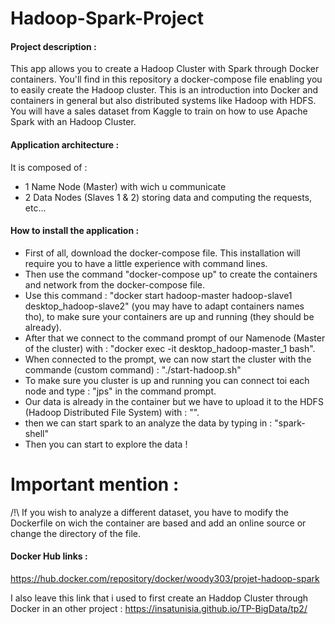 # Hadoop-Spark-Project

#### Project description : 
This app allows you to create a Hadoop Cluster with Spark through Docker containers. You'll find in this repository a docker-compose file enabling you to easily create the Hadoop cluster. This is an introduction into Docker and containers in general but also distributed systems like Hadoop with HDFS. You will have a sales dataset from Kaggle to train on how to use Apache Spark with an Hadoop Cluster.

#### Application architecture : 
It is composed of :
  - 1 Name Node (Master) with wich u communicate 
  - 2 Data Nodes (Slaves 1 & 2) storing data and computing the requests, etc...

#### How to install the application :
- First of all, download the docker-compose file. This installation will require you to have a little experience with command lines. 
- Then use the command "docker-compose up" to create the containers and network from the docker-compose file.
- Use this command : "docker start hadoop-master hadoop-slave1 desktop_hadoop-slave2" (you may have to adapt containers names tho), to make sure your containers are up and running (they should be already).
- After that we connect to the command prompt of our Namenode (Master of the cluster) with : "docker exec -it desktop_hadoop-master_1 bash".
- When connected to the prompt, we can now start the cluster with the commande (custom command) : "./start-hadoop.sh" 
- To make sure you cluster is up and running you can connect toi each node and type : "jps" in the command prompt.
- Our data is already in the container but we have to upload it to the HDFS (Hadoop Distributed File System) with : "".
- then we can start spark to an analyze the data by typing in : "spark-shell"
- Then you can start to explore the data !

# Important mention :
/!\ If you wish to analyze a different dataset, you have to modify the Dockerfile on wich the container are based and add an online source or change the directory of the file. 

#### Docker Hub links :
https://hub.docker.com/repository/docker/woody303/projet-hadoop-spark

I also leave this link that i used to first create an Haddop Cluster through Docker in an other project :
https://insatunisia.github.io/TP-BigData/tp2/



